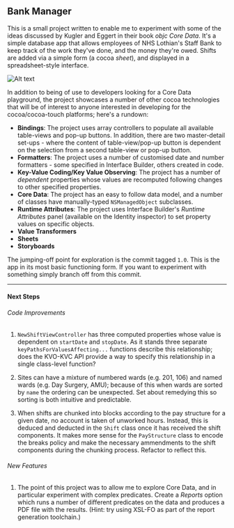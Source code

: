 ## Bank Manager

This is a small project written to enable me to experiment with some of the ideas discussed by Kugler and Eggert in their book *objc Core Data*. It's a simple database app that allows employees of NHS Lothian's Staff Bank to keep track of the work they've done, and the money they're owed. Shifts are added via a simple form (a cocoa *sheet*), and displayed in a spreadsheet-style interface. 

![Alt text](BankManagerUI?raw=true "Bank Manager User Interface")

In addition to being of use to developers looking for a Core Data playground, the project showcases a number of other cocoa technologies that will be of interest to anyone interested in developing for the cocoa/cocoa-touch platforms; here's a rundown:


- **Bindings**: The project uses array controllers to populate all available table-views and pop-up buttons. In addition, there are two master-detail set-ups - where the content of table-view/pop-up button is dependent on the selection from a second table-view or pop-up button.
- **Formatters**: The project uses a number of customised date and number formatters - some specified in Interface Builder, others created in code.
- **Key-Value Coding/Key Value Observing**: The project has a number of *dependent* properties whose values are recomputed following changes to other specified properties.
- **Core Data**: The project has an easy to follow data model, and a number of classes have manually-typed ``NSManagedObject`` subclasses.
- **Runtime Attributes**: The project uses Interface Builder's *Runtime Attributes* panel (available on the Identity inspector) to set property values on specific objects.
- **Value Transformers**
- **Sheets**
- **Storyboards**

The jumping-off point for exploration is the commit tagged ``1.0``. This is the app in its most basic functioning form. If you want to experiment with something simply branch off from this commit.

- - -

#### Next Steps

###### Code Improvements

1. ``NewShiftViewController`` has three computed properties whose value is dependent on ``startDate`` and ``stopDate``. As it stands three separate ``keyPathsForValuesAffecting...`` functions describe this relationship; does the KVO-KVC API provide a way to specify this relationship in a single class-level function?

2. Sites can have a mixture of numbered wards (e.g. 201, 106) and named wards (e.g. Day Surgery, AMU); because of this when wards are sorted by ``name`` the ordering can be unexpected. Set about remedying this so sorting is both intuitive and predictable.

3. When shifts are chunked into blocks according to the pay structure for a given date, no account is taken of unworked hours. Instead, this is deduced and deducted in the ``Shift`` class once it has received the shift components. It makes more sense for the ``PayStructure`` class to encode the breaks policy and make the necessary ammendments to the shift components during the chunking process. Refactor to reflect this.

###### New Features

1. The point of this project was to allow me to explore Core Data, and in particular experiment with complex predicates. Create a *Reports* option which runs a number of different predicates on the data and produces a PDF file with the results. (Hint: try using XSL-FO as part of the report generation toolchain.)